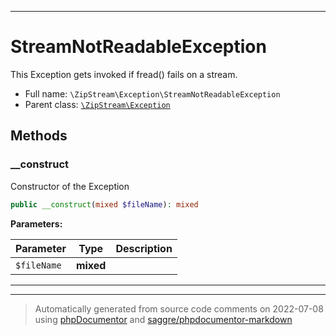 ***

# StreamNotReadableException

This Exception gets invoked if fread() fails on a stream.



* Full name: `\ZipStream\Exception\StreamNotReadableException`
* Parent class: [`\ZipStream\Exception`](../Exception.md)




## Methods


### __construct

Constructor of the Exception

```php
public __construct(mixed $fileName): mixed
```








**Parameters:**

| Parameter | Type | Description |
|-----------|------|-------------|
| `$fileName` | **mixed** |  |




***


***
> Automatically generated from source code comments on 2022-07-08 using [phpDocumentor](http://www.phpdoc.org/) and [saggre/phpdocumentor-markdown](https://github.com/Saggre/phpDocumentor-markdown)
